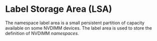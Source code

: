 # Label Storage Area \(LSA\)

The namespace label area is a small persistent partition of capacity available on some NVDIMM devices. The label area is used to store the definition of NVDIMM _namespaces._

